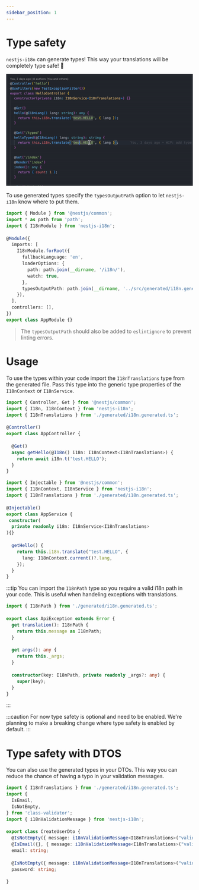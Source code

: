 ```yaml
---
sidebar_position: 1
---
```


# Type safety

`nestjs-i18n` can generate types! This way your translations will be completely type safe! 🎉

![type safety demo](./../../static/img/type-safety.gif)

To use generated types specify the `typesOutputPath` option to let `nestjs-i18n` know where to put them.

```typescript title="src/app.module.ts"
import { Module } from '@nestjs/common';
import * as path from 'path';
import { I18nModule } from 'nestjs-i18n';

@Module({
  imports: [
    I18nModule.forRoot({
      fallbackLanguage: 'en',
      loaderOptions: {
        path: path.join(__dirname, '/i18n/'),
        watch: true,
      },
      typesOutputPath: path.join(__dirname, '../src/generated/i18n.generated.ts'),
    }),
  ],
  controllers: [],
})
export class AppModule {}
```

> The `typesOutputPath` should also be added to `eslintignore` to prevent linting errors.

# Usage

To use the types within your code import the `I18nTranslations` type from the generated file. Pass this type into the generic type properties of the `I18nContext` or `I18nService`.

```typescript title="src/app.controller.ts"
import { Controller, Get } from '@nestjs/common';
import { I18n, I18nContext } from 'nestjs-i18n';
import { I18nTranslations } from './generated/i18n.generated.ts';

@Controller()
export class AppController {

  @Get()
  async getHello(@I18n() i18n: I18nContext<I18nTranslations>) {
    return await i18n.t('test.HELLO');
  }
}
```

```typescript title="src/app.service.ts"
import { Injectable } from '@nestjs/common';
import { I18nContext, I18nService } from 'nestjs-i18n';
import { I18nTranslations } from './generated/i18n.generated.ts';

@Injectable()
export class AppService {
 constructor(
  private readonly i18n: I18nService<I18nTranslations>
){}

  getHello() {
    return this.i18n.translate("test.HELLO", {
      lang: I18nContext.current()?.lang,
    });
  }
}
```


:::tip
You can import the `I18nPath` type so you require a valid i18n path in your code. This is useful when handeling exceptions with translations.

```typescript title="src/app.controller.ts"
import { I18nPath } from './generated/i18n.generated.ts';

export class ApiException extends Error {
  get translation(): I18nPath {
    return this.message as I18nPath;
  }

  get args(): any {
    return this._args;
  }

  constructor(key: I18nPath, private readonly _args?: any) {
    super(key);
  }
}
```
:::

:::caution
For now type safety is optional and need to be enabled. We're planning to make a breaking change where type safety is enabled by default.
:::

# Type safety with DTOS

You can also use the generated types in your DTOs. This way you can reduce the chance of having a typo in your validation messages.

```typescript title="src/craete-user.dto.ts"
import { I18nTranslations } from './generated/i18n.generated.ts';
import {
  IsEmail,
  IsNotEmpty,
} from 'class-validator';
import { i18nValidationMessage } from 'nestjs-i18n';

export class CreateUserDto {
  @IsNotEmpty({ message: i18nValidationMessage<I18nTranslations>("validation.isNotEmpty")})
  @IsEmail({}, { message: i18nValidationMessage<I18nTranslations>("validation.isEmail")})
  email: string;

  @IsNotEmpty({ message: i18nValidationMessage<I18nTranslations>("validation.isNotEmpty")})
  password: string;

}

```
